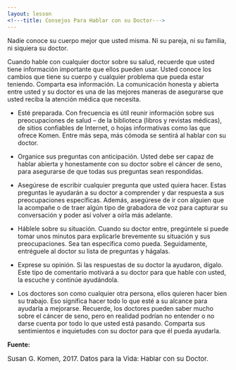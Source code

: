 ```yaml
---
layout: lesson
<!---title: Consejos Para Hablar con su Doctor--->
---
```


Nadie conoce su cuerpo mejor que usted misma. Ni su pareja, ni su familia, ni siquiera su doctor.

Cuando hable con cualquier doctor sobre su salud, recuerde que usted tiene información importante que ellos pueden usar. Usted conoce los cambios que tiene su cuerpo y cualquier problema que pueda estar teniendo. Comparta esa información. La comunicación honesta y abierta entre usted y su doctor es una de las mejores maneras de asegurarse que usted reciba la atención médica que necesita.

* Esté preparada. Con frecuencia es útil reunir información sobre sus preocupaciones de salud – de la biblioteca (libros y revistas médicas), de sitios confiables de Internet, o hojas informativas como las que ofrece Komen. Entre más sepa, más cómoda se sentirá al hablar con su doctor.

* Organice sus preguntas con anticipación. Usted debe ser capaz de hablar abierta y honestamente con su doctor sobre el cáncer de seno, para asegurarse de que todas sus preguntas sean respondidas. 

* Asegúrese de escribir cualquier pregunta que usted quiera hacer. Estas preguntas le ayudarán a su doctor a comprender y dar respuesta a sus preocupaciones específicas. Además, asegúrese de ir con alguien que la acompañe o de traer algún tipo de grabadora de voz para capturar su conversación y poder así volver a oírla más adelante.

* Háblele sobre su situación. Cuando su doctor entre, pregúntele si puede tomar unos minutos para explicarle brevemente su situación y sus preocupaciones. Sea tan específica como pueda. Seguidamente, entréguele al doctor su lista de preguntas y hágalas.

* Exprese su opinión. Si las respuestas de su doctor la ayudaron, dígalo. Este tipo de comentario motivará a su doctor para que hable con usted, la escuche y continúe ayudándola.

* Los doctores son como cualquier otra persona, ellos quieren hacer bien su trabajo. Eso significa hacer todo lo que esté a su alcance para ayudarla a mejorarse. Recuerde, los doctores pueden saber mucho sobre el cáncer de seno, pero en realidad podrían no entender o no darse cuenta por todo lo que usted está pasando. Comparta sus sentimientos e inquietudes con su doctor para que él pueda ayudarla.

**Fuente:**

<span style="font-size:15px;">Susan G. Komen, 2017. Datos para la Vida: Hablar con su Doctor.</span>

